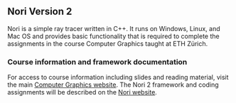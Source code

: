 ## Nori Version 2

Nori is a simple ray tracer written in C++. It runs on Windows, Linux, and
Mac OS and provides basic functionality that is required to complete the
assignments in the course Computer Graphics taught at ETH Zürich.

### Course information and framework documentation

For access to course information including slides and reading material, visit the main [Computer Graphics website](https://graphics.ethz.ch/teaching/cg19/home.php). The Nori 2 framework and coding assignments will be described on the [Nori website](https://graphics.ethz.ch/teaching/cg19/nori.php).
